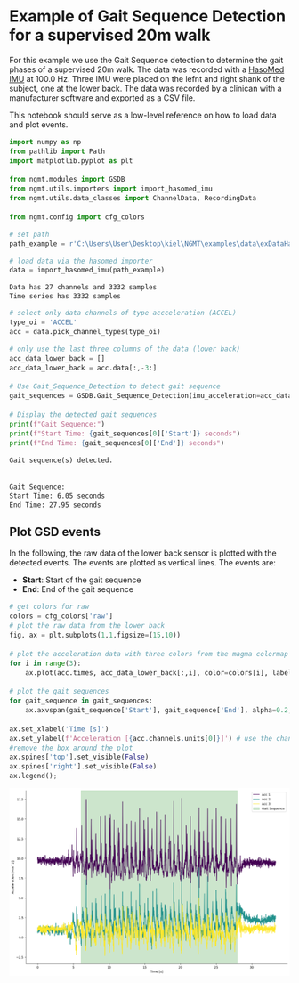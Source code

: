 # Example of Gait Sequence Detection for a supervised 20m walk

For this example we use the Gait Sequence detection to determine the gait phases of a supervised 20m walk. The data was recorded with a [HasoMed IMU](https://hasomed.de/) at 100.0 Hz. Three IMU were placed on the lefnt and right shank of the subject, one at the lower back. The data was recorded by a clinican with a manufacturer software and exported as a CSV file.

This notebook should serve as a low-level reference on how to load data and plot events.


```python
import numpy as np
from pathlib import Path
import matplotlib.pyplot as plt

from ngmt.modules import GSDB
from ngmt.utils.importers import import_hasomed_imu
from ngmt.utils.data_classes import ChannelData, RecordingData

from ngmt.config import cfg_colors
```


```python
# set path
path_example = r'C:\Users\User\Desktop\kiel\NGMT\examples\data\exDataHasomed.csv'
```


```python
# load data via the hasomed importer
data = import_hasomed_imu(path_example)
```

    Data has 27 channels and 3332 samples
    Time series has 3332 samples
    


```python
# select only data channels of type accceleration (ACCEL)
type_oi = 'ACCEL'
acc = data.pick_channel_types(type_oi)

```


```python
# only use the last three columns of the data (lower back)
acc_data_lower_back = []
acc_data_lower_back = acc.data[:,-3:]

# Use Gait_Sequence_Detection to detect gait sequence 
gait_sequences = GSDB.Gait_Sequence_Detection(imu_acceleration=acc_data_lower_back, sampling_frequency=100,plot_results=False)

# Display the detected gait sequences
print(f"Gait Sequence:")
print(f"Start Time: {gait_sequences[0]['Start']} seconds")
print(f"End Time: {gait_sequences[0]['End']} seconds")

```

    Gait sequence(s) detected.
    

    Gait Sequence:
    Start Time: 6.05 seconds
    End Time: 27.95 seconds
    

## Plot GSD events
In the following, the raw data of the lower back sensor is plotted with the detected events. The events are plotted as vertical lines. The events are:
- **Start**: Start of the gait sequence
- **End**: End of the gait sequence



```python
# get colors for raw
colors = cfg_colors['raw']
# plot the raw data from the lower back
fig, ax = plt.subplots(1,1,figsize=(15,10))

# plot the acceleration data with three colors from the magma colormap
for i in range(3):
    ax.plot(acc.times, acc_data_lower_back[:,i], color=colors[i], label=f'Acc {i+1}')

# plot the gait sequences
for gait_sequence in gait_sequences:
    ax.axvspan(gait_sequence['Start'], gait_sequence['End'], alpha=0.2, color='green', label='Gait Sequence')

ax.set_xlabel('Time [s]')
ax.set_ylabel(f'Acceleration [{acc.channels.units[0]}]') # use the channel unit from the data class
#remove the box around the plot
ax.spines['top'].set_visible(False)
ax.spines['right'].set_visible(False)
ax.legend();

```

    
![png](event_visualization_files/event_visualization_8_1.png)
    

